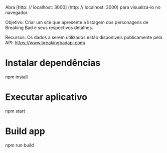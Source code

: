 Abra [http: // localhost: 3000] (http: // localhost: 3000) para visualizá-lo no navegador.

Objetivo:
  Criar um site que apresente a listagem dos personagens de Breaking Bad e seus
respectivos detalhes.

Recursos:
	Os dados a serem utilizados estão disponíveis publicamente pela API: https://www.breakingbadapi.com/
  


# Instalar dependências
npm install

# Executar aplicativo
npm start

# Build app
npm run build
